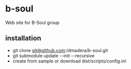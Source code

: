 # b-soul
Web site for B-Soul group

## installation
- git clone git@github.com:/dmadera/b-soul.git
- git submodule update --init --recursive
- create from sample or download dist/scripts/config.ini
